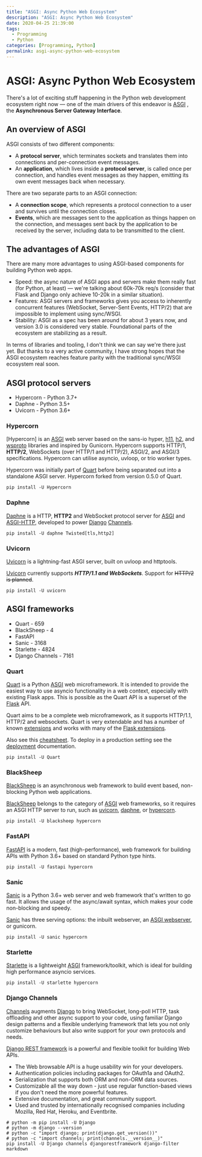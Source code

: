 ```yaml
---
title: "ASGI: Async Python Web Ecosystem"
description: "ASGI: Async Python Web Ecosystem"
date: 2020-04-25 21:39:00
tags:
  - Programming
  - Python
categories: [Programming, Python]
permalink: asgi-async-python-web-ecosystem
---
```


# ASGI: Async Python Web Ecosystem

There's a lot of exciting stuff happening in the Python web development ecosystem right now — one of the main drivers of this endeavor is [ASGI](https://github.com/django/asgiref/blob/master/specs/asgi.rst) , the **Asynchronous Server Gateway Interface**.

## An overview of ASGI

ASGI consists of two different components:

- A **protocol server**, which terminates sockets and translates them into connections and per-connection event messages.
- An **application**, which lives inside a **protocol server**, is called once per connection, and handles event messages as they happen, emitting its own event messages back when necessary.

There are two separate parts to an ASGI connection:

- A **connection scope**, which represents a protocol connection to a user and survives until the connection closes.
- **Events**, which are messages sent to the application as things happen on the connection, and messages sent back by the application to be received by the server, including data to be transmitted to the client.

## The advantages of ASGI

There are many more advantages to using ASGI-based components for building Python web apps.

- Speed: the async nature of ASGI apps and servers make them really fast (for Python, at least) — we're talking about 60k-70k req/s (consider that Flask and Django only achieve 10-20k in a similar situation).
- Features: ASGI servers and frameworks gives you access to inherently concurrent features (WebSocket, Server-Sent Events, HTTP/2) that are impossible to implement using sync/WSGI.
- Stability: ASGI as a spec has been around for about 3 years now, and version 3.0 is considered very stable. Foundational parts of the ecosystem are stabilizing as a result.

In terms of libraries and tooling, I don't think we can say we're there just yet. But thanks to a very active community, I have strong hopes that the ASGI ecosystem reaches feature parity with the traditional sync/WSGI ecosystem real soon.

## ASGI protocol servers

- Hypercorn - Python 3.7+
- Daphne - Python 3.5+
- Uvicorn - Python 3.6+

### Hypercorn

[Hypercorn] is an [ASGI](https://github.com/django/asgiref/blob/master/specs/asgi.rst) web server based on the sans-io hyper, [h11](https://github.com/python-hyper/h11), [h2](https://github.com/python-hyper/hyper-h2), and [wsproto](https://github.com/python-hyper/wsproto) libraries and inspired by Gunicorn. Hypercorn supports HTTP/1, **HTTP/2**, WebSockets (over HTTP/1 and HTTP/2), ASGI/2, and ASGI/3 specifications. Hypercorn can utilise asyncio, uvloop, or trio worker types.

Hypercorn was initially part of [Quart](https://gitlab.com/pgjones/quart) before being separated out into a standalone ASGI server. Hypercorn forked from version 0.5.0 of Quart.

```shell
pip install -U Hypercorn
```

### Daphne

[Daphne](https://github.com/django/daphne/) is a HTTP, **HTTP2** and WebSocket protocol server for [ASGI](https://github.com/django/asgiref/blob/master/specs/asgi.rst) and [ASGI-HTTP](https://github.com/django/asgiref/blob/master/specs/www.rst), developed to power [Django](https://github.com/django/django) [Channels](https://github.com/django/channels).

```shell
pip install -U daphne Twisted[tls,http2]
```

### Uvicorn

[Uvicorn](https://www.uvicorn.org/) is a lightning-fast ASGI server, built on uvloop and httptools.

[Uvicorn](https://www.uvicorn.org/) currently supports **_HTTP/1.1 and WebSockets_**. Support for ~~HTTP/2 is planned~~.

```shell
pip install -U uvicorn
```

## ASGI frameworks

- Quart - 659
- BlackSheep - 4
- FastAPI
- Sanic - 3168
- Starlette - 4824
- Django Channels - 7161

### Quart

[Quart](https://gitlab.com/pgjones/quart) is a Python [ASGI](https://github.com/django/asgiref/blob/master/specs/asgi.rst) web microframework. It is intended to provide the easiest way to use asyncio functionality in a web context, especially with existing Flask apps. This is possible as the Quart API is a superset of the [Flask](https://github.com/pallets/flask) API.

Quart aims to be a complete web microframework, as it supports HTTP/1.1, HTTP/2 and websockets. Quart is very extendable and has a number of known [extensions](https://pgjones.gitlab.io/quart/how_to_guides/quart_extensions.html) and works with many of the [Flask extensions](https://pgjones.gitlab.io/quart/how_to_guides/flask_extensions.html).

Also see this [cheatsheet](https://pgjones.gitlab.io/quart/reference/cheatsheet.html). To deploy in a production setting see the [deployment](https://pgjones.gitlab.io/quart/tutorials/deployment.html) documentation.

```shell
pip install -U Quart
```

### BlackSheep

[BlackSheep](https://github.com/RobertoPrevato/BlackSheep) is an asynchronous web framework to build event based, non-blocking Python web applications.

[BlackSheep](https://github.com/RobertoPrevato/BlackSheep) belongs to the category of [ASGI](https://asgi.readthedocs.io/en/latest/) web frameworks, so it requires an ASGI HTTP server to run, such as [uvicorn](http://www.uvicorn.org/), [daphne](https://github.com/django/daphne/), or [hypercorn](https://pgjones.gitlab.io/hypercorn/).

```shell
pip install -U blacksheep hypercorn
```

### FastAPI

[FastAPI](https://github.com/tiangolo/fastapi) is a modern, fast (high-performance), web framework for building APIs with Python 3.6+ based on standard Python type hints.

```shell
pip install -U fastapi hypercorn
```

### Sanic

[Sanic](https://github.com/huge-success/sanic) is a Python 3.6+ web server and web framework that's written to go fast. It allows the usage of the async/await syntax, which makes your code non-blocking and speedy.

[Sanic](https://github.com/huge-success/sanic) has three serving options: the inbuilt webserver, an [ASGI webserver](https://asgi.readthedocs.io/en/latest/implementations.html), or gunicorn.

```shell
pip install -U sanic hypercorn
```

### Starlette

[Starlette](https://github.com/encode/starlette) is a lightweight [ASGI](https://asgi.readthedocs.io/en/latest/) framework/toolkit, which is ideal for building high performance asyncio services.

```shell
pip install -U starlette hypercorn
```

### Django Channels

[Channels](https://github.com/django/channels) augments [Django](https://github.com/django/django) to bring WebSocket, long-poll HTTP, task offloading and other async support to your code, using familiar Django design patterns and a flexible underlying framework that lets you not only customize behaviours but also write support for your own protocols and needs.

[Django REST framework](https://www.django-rest-framework.org/) is a powerful and flexible toolkit for building Web APIs.

- The Web browsable API is a huge usability win for your developers.
- Authentication policies including packages for OAuth1a and OAuth2.
- Serialization that supports both ORM and non-ORM data sources.
- Customizable all the way down - just use regular function-based views if you don't need the more powerful features.
- Extensive documentation, and great community support.
- Used and trusted by internationally recognised companies including Mozilla, Red Hat, Heroku, and Eventbrite.

```shell
# python -m pip install -U Django
# python -m django --version
# python -c "import django; print(django.get_version())"
# python -c "import channels; print(channels.__version__)"
pip install -U Django channels djangorestframework django-filter markdown
```

